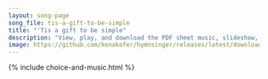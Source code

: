 ```yaml
---
layout: song-page
song_file: tis-a-gift-to-be-simple
title: "'Tis a gift to be simple"
description: "View, play, and download the PDF sheet music, slideshow, and audio. Lyrics: 'Tis a gift to be simple, 'tis a gift to be free, 'tis a gift to come down where we ought to be. And when we find ourselves in the place just right 't... english secular 4part chords"
image: https://github.com/kenakofer/hymnsinger/releases/latest/download/tis-a-gift-to-be-simple-trad.png
---
```


{% include choice-and-music.html %}